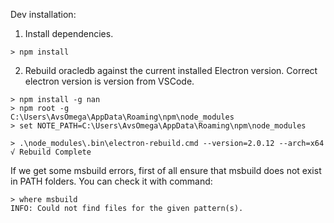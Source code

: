 Dev installation:

1. Install dependencies.
```
> npm install
```

2. Rebuild oracledb against the current installed Electron version. Correct electron version is version from VSCode.
```
> npm install -g nan
> npm root -g
C:\Users\AvsOmega\AppData\Roaming\npm\node_modules
> set NOTE_PATH=C:\Users\AvsOmega\AppData\Roaming\npm\node_modules

> .\node_modules\.bin\electron-rebuild.cmd --version=2.0.12 --arch=x64
√ Rebuild Complete
```

If we get some msbuild errors, first of all ensure that  msbuild does not exist in PATH folders. You can check it with command:

```
> where msbuild
INFO: Could not find files for the given pattern(s).
```
 
